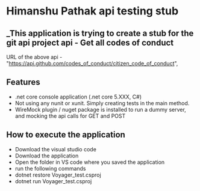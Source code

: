 # Himanshu Pathak api testing stub
## _This application is trying to create a stub for the git api project api -  Get all codes of conduct

URL of the above api - "https://api.github.com/codes_of_conduct/citizen_code_of_conduct",

## Features
- .net core console application (.net core 5.XXX, C#)
- Not using any nunit or xunit. Simply creating tests in the main method.
- WireMock plugin / nuget package is installed to run a dummy server, and mocking the api calls for GET and POST

## How to execute the application
- Download the visual studio code
- Download the application
- Open the folder in VS code where you saved the application
- run the following commands
- dotnet restore Voyager_test.csproj 
- dotnet run Voyager_test.csproj   